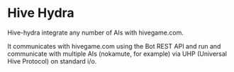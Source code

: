 # Hive Hydra

Hive-hydra integrate any number of AIs with hivegame.com.

It communicates with hivegame.com using the Bot REST API and run and communicate with multiple AIs (nokamute, for example) via UHP (Universal Hive Protocol) on standard i/o.
